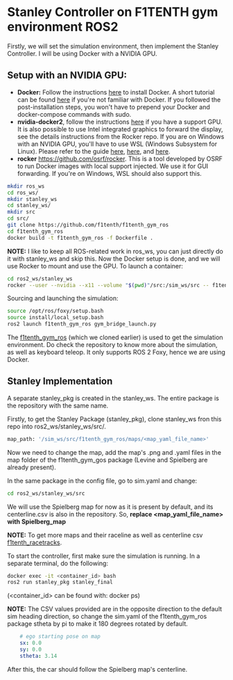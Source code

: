 # Stanley Controller on F1TENTH gym environment ROS2
Firstly, we will set the simulation environment, then implement the Stanley Controller. I will be using Docker with a NVIDIA GPU.

## Setup with an NVIDIA GPU:
- **Docker:** Follow the instructions [here](https://docs.docker.com/install/linux/docker-ce/ubuntu/) to install Docker. A short tutorial can be found [here](https://docs.docker.com/get-started/) if you're not familiar with Docker. If you followed the post-installation steps, you won't have to prepend your Docker and docker-compose commands with sudo.
- **nvidia-docker2**, follow the instructions [here](https://docs.nvidia.com/datacenter/cloud-native/container-toolkit/install-guide.html) if you have a support GPU. It is also possible to use Intel integrated graphics to forward the display, see the details instructions from the Rocker repo. If you are on Windows with an NVIDIA GPU, you'll have to use WSL (Windows Subsystem for Linux). Please refer to the guide [here](https://developer.nvidia.com/cuda/wsl), [here](https://docs.nvidia.com/cuda/wsl-user-guide/index.html), and [here](https://dilililabs.com/zh/blog/2021/01/26/deploying-docker-with-gpu-support-on-windows-subsystem-for-linux/).
- **rocker** https://github.com/osrf/rocker. This is a tool developed by OSRF to run Docker images with local support injected. We use it for GUI forwarding. If you're on Windows, WSL should also support this.
```bash
mkdir ros_ws
cd ros_ws/
mkdir stanley_ws
cd stanley_ws/
mkdir src 
cd src/
git clone https://github.com/f1tenth/f1tenth_gym_ros
cd f1tenth_gym_ros
docker build -t f1tenth_gym_ros -f Dockerfile .
```
**NOTE:** I like to keep all ROS-related work in ros_ws, you can just directly do it with stanley_ws and skip this.
Now the Docker setup is done, and we will use Rocker to mount and use the GPU.
To launch a container:
```bash
cd ros2_ws/stanley_ws
rocker --user --nvidia --x11 --volume "$(pwd)"/src:/sim_ws/src -- f1tenth_gym_ros
```
Sourcing and launching the simulation:
```bash
source /opt/ros/foxy/setup.bash
source install/local_setup.bash
ros2 launch f1tenth_gym_ros gym_bridge_launch.py
```
The [f1tenth_gym_ros](https://github.com/f1tenth/f1tenth_gym_ros) (which we cloned earlier) is used to get the simulation environment. Do check the repository to know more about the simulation, as well as keyboard teleop. It only supports ROS 2 Foxy, hence we are using Docker. 

## Stanley Implementation
A separate stanley_pkg is created in the stanley_ws. The entire package is the repository with the same name.

Firstly, to get the Stanley Package (stanley_pkg), clone stanley_ws fron this repo into ros2_ws/stanley_ws/src/.
```bash
map_path: '/sim_ws/src/f1tenth_gym_ros/maps/<map_yaml_file_name>'
```
Now we need to change the map, add the map's .png and .yaml files in the map folder of the f1tenth_gym_gos package (Levine and Spielberg are already present). 

In the same package in the config file, go to sim.yaml and change:

```bash
cd ros2_ws/stanley_ws/src

```
We will use the Spielberg map for now as it is present by default, and its centerline.csv is also in the repository. So, **replace <map_yaml_file_name> with Spielberg_map**

**NOTE:** To get more maps and their raceline as well as centerline csv [f1tenth_racetracks](https://github.com/f1tenth/f1tenth_racetracks.git).

To start the controller, first make sure the simulation is running. In a separate terminal, do the following:
```bash
docker exec -it <container_id> bash
ros2 run stanley_pkg stanley_final
```
(<container_id> can be found with: docker ps)

**NOTE:** The CSV values provided are in the opposite direction to the default sim heading direction, so change the sim.yaml of the f1tenth_gym_ros package stheta by pi to make it 180 degrees rotated by default.

```yaml
    # ego starting pose on map
    sx: 0.0
    sy: 0.0
    stheta: 3.14
```
After this, the car should follow the Spielberg map's centerline.
